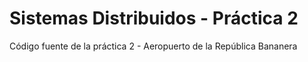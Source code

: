 # Sistemas Distribuidos - Práctica 2

Código fuente de la práctica 2 - Aeropuerto de la República Bananera
